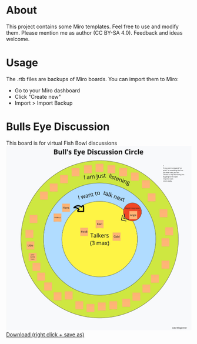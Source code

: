 # About
This project contains some Miro templates.
Feel free to use and modify them. Please mention me as author (CC BY-SA 4.0).
Feedback and ideas welcome.

# Usage
The .rtb files are backups of Miro boards. You can import them to Miro:
- Go to your Miro dashboard
- Click "Create new"
- Import > Import Backup

# Bulls Eye Discussion
This board is for virtual Fish Bowl discussions
<img src="images/bullseyediscussion.jpg">
<a href="BullsEyeDiscussion_Miro.rtb">Download (right click + save as)</a>

